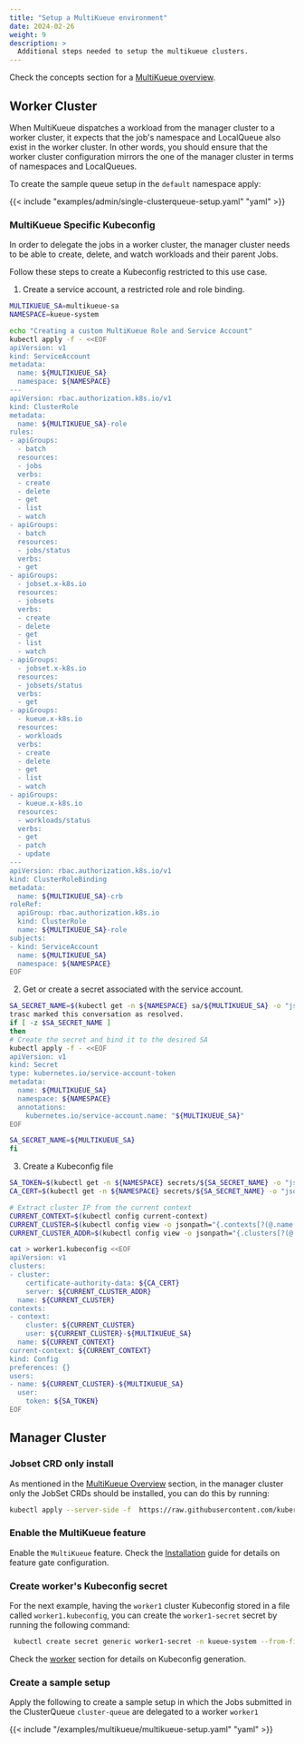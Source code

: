 ```yaml
---
title: "Setup a MultiKueue environment"
date: 2024-02-26
weight: 9
description: >
  Additional steps needed to setup the multikueue clusters.
---
```


Check the concepts section for a [MultiKueue overview](/docs/concepts/multikueue/). 

## Worker Cluster

When MultiKueue dispatches a workload from the manager cluster to a worker cluster, it expects that the job's namespace and LocalQueue also exist in the worker cluster.
In other words, you should ensure that the worker cluster configuration mirrors the one of the manager cluster in terms of namespaces and LocalQueues.

To create the sample queue setup in the `default` namespace apply:

{{< include "examples/admin/single-clusterqueue-setup.yaml" "yaml" >}}

### MultiKueue Specific Kubeconfig

In order to delegate the jobs in a worker cluster, the manager cluster needs to be able to create, delete, and watch workloads and their parent Jobs.

Follow these steps to create a Kubeconfig restricted to this use case.

1. Create a service account, a restricted role and role binding.

```bash
MULTIKUEUE_SA=multikueue-sa
NAMESPACE=kueue-system

echo "Creating a custom MultiKueue Role and Service Account"
kubectl apply -f - <<EOF
apiVersion: v1
kind: ServiceAccount
metadata:
  name: ${MULTIKUEUE_SA}
  namespace: ${NAMESPACE}
---
apiVersion: rbac.authorization.k8s.io/v1
kind: ClusterRole
metadata:
  name: ${MULTIKUEUE_SA}-role
rules:
- apiGroups:
  - batch
  resources:
  - jobs
  verbs:
  - create
  - delete
  - get
  - list
  - watch
- apiGroups:
  - batch
  resources:
  - jobs/status
  verbs:
  - get
- apiGroups:
  - jobset.x-k8s.io
  resources:
  - jobsets
  verbs:
  - create
  - delete
  - get
  - list
  - watch
- apiGroups:
  - jobset.x-k8s.io
  resources:
  - jobsets/status
  verbs:
  - get
- apiGroups:
  - kueue.x-k8s.io
  resources:
  - workloads
  verbs:
  - create
  - delete
  - get
  - list
  - watch
- apiGroups:
  - kueue.x-k8s.io
  resources:
  - workloads/status
  verbs:
  - get
  - patch
  - update
---
apiVersion: rbac.authorization.k8s.io/v1
kind: ClusterRoleBinding
metadata:
  name: ${MULTIKUEUE_SA}-crb
roleRef:
  apiGroup: rbac.authorization.k8s.io
  kind: ClusterRole
  name: ${MULTIKUEUE_SA}-role
subjects:
- kind: ServiceAccount
  name: ${MULTIKUEUE_SA}
  namespace: ${NAMESPACE}
EOF

```

2. Get or create a secret associated with the service account.

```bash
SA_SECRET_NAME=$(kubectl get -n ${NAMESPACE} sa/${MULTIKUEUE_SA} -o "jsonpath={.secrets[0]..name}")
trasc marked this conversation as resolved.
if [ -z $SA_SECRET_NAME ]
then
# Create the secret and bind it to the desired SA
kubectl apply -f - <<EOF
apiVersion: v1
kind: Secret
type: kubernetes.io/service-account-token
metadata:
  name: ${MULTIKUEUE_SA}
  namespace: ${NAMESPACE}
  annotations:
    kubernetes.io/service-account.name: "${MULTIKUEUE_SA}"
EOF

SA_SECRET_NAME=${MULTIKUEUE_SA}
fi
```

3. Create a Kubeconfig file

```bash
SA_TOKEN=$(kubectl get -n ${NAMESPACE} secrets/${SA_SECRET_NAME} -o "jsonpath={.data['token']}" | base64 -d)
CA_CERT=$(kubectl get -n ${NAMESPACE} secrets/${SA_SECRET_NAME} -o "jsonpath={.data['ca\.crt']}")

# Extract cluster IP from the current context
CURRENT_CONTEXT=$(kubectl config current-context)
CURRENT_CLUSTER=$(kubectl config view -o jsonpath="{.contexts[?(@.name == \"${CURRENT_CONTEXT}\"})].context.cluster}")
CURRENT_CLUSTER_ADDR=$(kubectl config view -o jsonpath="{.clusters[?(@.name == \"${CURRENT_CLUSTER}\"})].cluster.server}")

cat > worker1.kubeconfig <<EOF
apiVersion: v1
clusters:
- cluster:
    certificate-authority-data: ${CA_CERT}
    server: ${CURRENT_CLUSTER_ADDR}
  name: ${CURRENT_CLUSTER}
contexts:
- context:
    cluster: ${CURRENT_CLUSTER}
    user: ${CURRENT_CLUSTER}-${MULTIKUEUE_SA}
  name: ${CURRENT_CONTEXT}
current-context: ${CURRENT_CONTEXT}
kind: Config
preferences: {}
users:
- name: ${CURRENT_CLUSTER}-${MULTIKUEUE_SA}
  user:
    token: ${SA_TOKEN}
EOF
```

## Manager Cluster

### Jobset CRD only install

As mentioned in the [MultiKueue Overview](/docs/concepts/multikueue/#jobset) section, in the manager cluster only the JobSet CRDs should be installed, you can do this by running:
```bash
kubectl apply --server-side -f  https://raw.githubusercontent.com/kubernetes-sigs/jobset/v0.4.0/config/components/crd/bases/jobset.x-k8s.io_jobsets.yaml
```

### Enable the MultiKueue feature

Enable the `MultiKueue` feature.
Check the [Installation](/docs/installation/#change-the-feature-gates-configuration) guide for details on feature gate configuration.

### Create worker's Kubeconfig secret

For the next example, having the `worker1` cluster Kubeconfig stored in a file called `worker1.kubeconfig`, you can create the `worker1-secret` secret by running the following command:

```bash
 kubectl create secret generic worker1-secret -n kueue-system --from-file=kubeconfig=worker1.kubeconfig
```

Check the [worker](#multikueue-specific-kubeconfig) section for details on Kubeconfig generation.

### Create a sample setup

Apply the following to create a sample setup in which the Jobs submitted in the ClusterQueue `cluster-queue` are delegated to a worker `worker1`

{{< include "/examples/multikueue/multikueue-setup.yaml" "yaml" >}}


